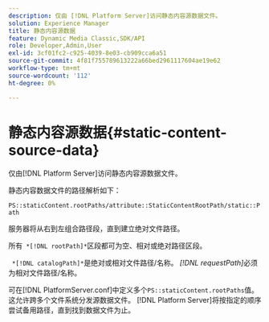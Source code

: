 ```yaml
---
description: 仅由 [!DNL Platform Server]访问静态内容源数据文件。
solution: Experience Manager
title: 静态内容源数据
feature: Dynamic Media Classic,SDK/API
role: Developer,Admin,User
exl-id: 3cf01fc2-c925-4039-8e03-cb909cca6a51
source-git-commit: 4f81f755789613222a66bed2961117604ae19e62
workflow-type: tm+mt
source-wordcount: '112'
ht-degree: 0%

---
```


# 静态内容源数据{#static-content-source-data}

仅由[!DNL Platform Server]访问静态内容源数据文件。

静态内容数据文件的路径解析如下：

`PS::staticContent.rootPaths/attribute::StaticContentRootPath/static::Path`

服务器将从右到左组合路径段，直到建立绝对文件路径。

所有` *[!DNL rootPath]*`区段都可为空、相对或绝对路径区段。

` *[!DNL catalogPath]*`是绝对或相对文件路径/名称。 *[!DNL requestPath]*&#x200B;必须为相对文件路径/名称。

可在[!DNL PlatformServer.conf]中定义多个`PS::staticContent.rootPaths`值。 这允许跨多个文件系统分发源数据文件。 [!DNL Platform Server]将按指定的顺序尝试备用路径，直到找到数据文件为止。
